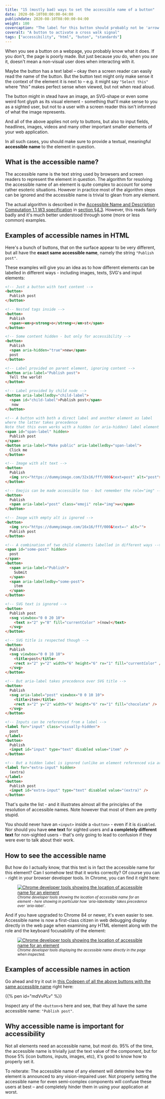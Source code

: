 ```yaml
---
title: "15 (mostly bad) ways to set the accessible name of a button"
date: 2020-08-10T08:00:00-04:00
publishdate: 2020-08-10T08:00:00-04:00
weight: 100
covercaption: "The label for this button should probably not be 'arrow' but 'walk' or similar - right?"
coveralt: "A button to activate a cross walk signal"
tags: ["accessibility", "html", "buton", "standards"]
---
```


When you see a button on a webpage, you probably know what it does. If you don't, the page is poorly made. But just because _you_ do, when you _see_ it, doesn't mean a non-visual user does when interacting with it.

Maybe the button has a text label – okay then a screen reader can easily read the name of the button. But the button text might only make sense it the context of the element it is next to – e.g. it might say `"Select this"` where _"this"_ makes perfect sense when viewed, but not when read aloud.

The button might in stead have an image, an SVG-shape or even some weird font glyph as its visual element - something that'll make sense to you as a sighted user, but not to a user with a screen reader this isn't informed of what the image represents.

And all of the above applies not only to buttons, but also to input fields, headlines, images, videos and many other important smaller elements of your web application.

In all such cases, you should make sure to provide a textual, meaningful **accessible name** to the element in question.

## What is the accessible name?

The accessible name is the text string used by browsers and screen readers to represent the element in question. The algorithm for resolving the accessible name of an element is quite complex to account for some rather esoteric situations. However in practice most of the algorithm steps can be ignored and the accessible name is trivial to glean from any element.

The actual algorithm is described in the [Accessible Name and Description Computation 1.1 W3 specification](https://www.w3.org/TR/accname-1.1) in [section §4.3](https://www.w3.org/TR/accname-1.1/#mapping_additional_nd_te). However, this reads fairly badly and it's much better understood through some (more or less common) examples.

## Examples of accessible names in HTML

Here's a bunch of buttons, that on the surface appear to be very different, but all have the **exact same accessible name**, namely the string `"Publish post"`.

These examples will give you an idea as to how different elements can be labelled in different ways - including images, texts, SVG's and input elements:

```html
<!-- Just a button with text content -->
<button>
  Publish post
</button>

<!-- Nested tags inside -->
<button>
  Publish 
  <span><em>p<strong>o</strong></em>st</span>
</button>

<!-- Some content hidden - but only for accessibility -->
<button>
  Publish 
  <span aria-hidden="true">new</span> 
  post
</button>

<!-- Label provided on parent element, ignoring content -->
<button aria-label="Publish post">
  Tell the world!
</button>

<!-- Label provided by child node -->
<button aria-labelledby="child-label">
  <span id="child-label">Publish post</span>
   now
</button>

<!-- A button with both a direct label and another element as label
where the latter takes precedence
Note that this even works with a hidden (or aria-hidden) label element -->
<span id="span-label" hidden>
  Publish post
</span>
<button aria-label="Make public" aria-labelledby="span-label">
  Click me
</button>

<!-- Image with alt text -->
<button>
  Publish
  <img src="https://dummyimage.com/32x16/fff/000&text=post" alt="post">
</button>

<!-- Emojis can be made accessible too - but remember the role="img" -->
<button>
  Publish 
  <span aria-label="post" class="emoji" role="img">✉️</span>
</button>

<!-- Image with empty alt is ignored -->
<button>
  <img src="https://dummyimage.com/16x16/fff/000&text=⇨" alt="">
  Publish post
</button>

<!-- A combination of two child elements labelled in different ways -->
<span id="some-post" hidden>
  post
</span>
<button>
  <span aria-label="Publish">
    Submit
  </span> 
  <span aria-labelledby="some-post">
    item
  </span>
</button>

<!-- SVG text is ignored -->
<button>
  Publish post 
  <svg viewbox="0 0 20 10">
    <text x="2" y="8" fill="currentColor" >(now)</text>
  </svg>
</button>

<!-- SVG title is respected though -->
<button>
  Publish 
  <svg viewbox="0 0 10 10">
    <title>post</title>
    <rect x="2" y="2" width="6" height="6" rx="1" fill="currentColor" />
  </svg>
</button>

<!-- But aria-label takes precedence over SVG title -->
<button>
  Publish
  <svg aria-label="post" viewbox="0 0 10 10">
    <title>item</title>
    <rect x="2" y="2" width="6" height="6" rx="1" fill="chocolate" />
  </svg>
</button>

<!-- Inputs can be referenced from a label -->
<label for="input" class="visually-hidden">
  post
</label>
<button>
  Publish
  <input id="input" type="text" disabled value="item" />
</button>

<!-- But a hidden label is ignored (unlike an element referenced via aria-labelledby) -->
<label for="extra-input" hidden>
  (extra)
</label>
<button>
  Publish post
  <input id="extra-input" type="text" disabled value="(extra)" />
</button>
```

That's quite the list - and it illustrates almost all the principles of the resolution of accessible names. Note however that most of them are pretty stupid.

You should never have an `<input>` inside a `<button>` - even if it is `disabled`. Nor should you have **one text** for sighted users and **a completely different text** for non-sighted users - that's only going to lead to confusion if they were ever to talk about their work.

## How to see the accessible name

But how do I actually know, that this text is in fact the accessible name for this element? Can I somehow test that it works correctly? Of course you can - right in your browser developer tools. In Chrome, you can find it right here:

<figure>
<a href="./chrome_dev_tools_accessible_name.jpg"><img src="./chrome_dev_tools_accessible_name.jpg" alt="Chrome developer tools showing the location of accessible name for an element" /></a>
<caption><em><small>Chrome developer tools showing the location of accessible name for an element - here showing in particular how `aria-labelledby` takes precedence over `aria-label`.</small></em></caption>
</figure>

And if you have upgraded to Chrome 84 or newer, it's even easier to see. Accessible name is now a first-class citizen in web debugging display directly in the web page when examining any HTML element along with the role and the keyboard focusability of the element:

<figure>
<a href="./chrome_dev_tools_display_accessible_name.jpg"><img src="./chrome_dev_tools_display_accessible_name.jpg" alt="Chrome developer tools showing the location of accessible name for an element" /></a>
<caption><em><small>Chrome developer tools displaying the accessible name directly in the page when inspected.</small></em></caption>
</figure>

## Examples of accessible names in action

Go ahead and try it out in [this Codepen of all the above buttons with the same accessible name](https://codepen.io/barklund/pen/mdVvPLv?editors=1100) right here:

{{% pen id="mdVvPLv" %}}

Inspect any of the `<button>`s here and see, that they all have the same accessible name: `"Publish post"`.

## Why accessible name is important for accessibility

Not all elements need an accessible name, but most do. 95% of the time, the accessible name is trivially just the text value of the component, but for those 5% (icon buttons, inputs, images, etc), it's good to know how to properly set it.

To reiterate: The accessible name of any element will determine how the element is announced to any vision-impaired user. Not properly setting the accessible name for even semi-complex components will confuse these users at best – and completely hinder them in using your application at worst.
